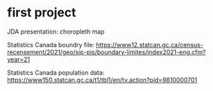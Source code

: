 # first project

JDA presentation: choropleth map

Statistics Canada boundry file:
https://www12.statcan.gc.ca/census-recensement/2021/geo/sip-pis/boundary-limites/index2021-eng.cfm?year=21

Statistics Canada population data:
https://www150.statcan.gc.ca/t1/tbl1/en/tv.action?pid=9810000701
